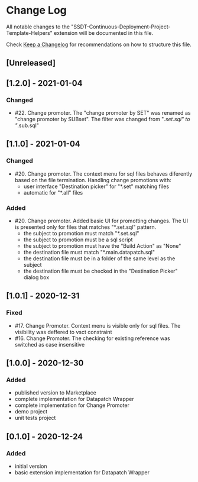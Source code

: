 # Change Log
All notable changes to the "SSDT-Continuous-Deployment-Project-Template-Helpers" extension will be documented in this file.

Check [Keep a Changelog](http://keepachangelog.com/) for recommendations on how to structure this file.

## [Unreleased]

## [1.2.0] - 2021-01-04

### Changed

* #22. Change promoter. The "change promoter by SET" was renamed as "change promoter by SUBset". The filter was changed from "*.set.sql" to "*.sub.sql"

## [1.1.0] - 2021-01-04

### Changed

* #20. Change promoter. The context menu for sql files behaves diferently based on the file termination. Handling change promotions with:
    - user interface "Destination picker" for "\*.set" matching files 
    - automatic for "\*.all" files

### Added

* #20. Change promoter. Added basic UI for promotting changes. The UI is presented only for files that matches "\*.set.sql" pattern.
    - the subject to promotion must match "*.set.sql"
    - the subject to promotion must be a sql script
    - the subject to promotion must have the "Build Action" as "None"
    - the destination file must match "*.main.datapatch.sql"
    - the destination file must be in a folder of the same level as the subject
    - the destination file must be checked in the "Destination Picker" dialog box

## [1.0.1] - 2020-12-31

### Fixed

* #17. Change Promoter. Context menu is visible only for sql files. The visibility was deffered to vsct constraint
* #16. Change Promoter. The checking for existing reference was switched as case insensitive

## [1.0.0] - 2020-12-30

### Added

* published version to Marketplace
* complete implementation for Datapatch Wrapper
* complete implementation for Change Promoter
* demo project
* unit tests project

## [0.1.0] - 2020-12-24

### Added

* initial version
* basic extension implementation for Datapatch Wrapper
